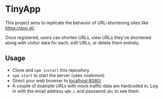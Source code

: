 # TinyApp

This project aims to replicate the behavior of URL-shortening sites like https://goo.gl/.

Once registered, users can shorten URLs, view URLs they've shortened along with visitor data for each, edit URLs, or delete them entirely.

## Usage

- Clone and `npm install` this repository.
- `npm start` to start the server (uses _nodemon_).
- Direct your web browser to [localhost:8080/](localhost:8080/)
- A couple of example URLs with mock traffic data are hardcoded in. Log in with the email address `a@b.c` and password `abc` to see them.